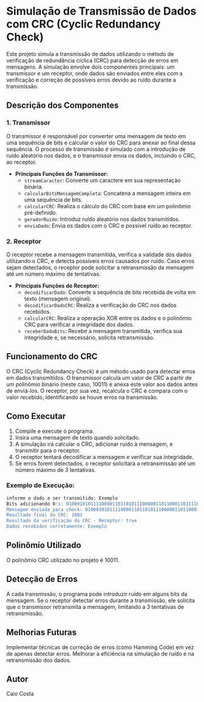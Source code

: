 # Simulação de Transmissão de Dados com CRC (Cyclic Redundancy Check)

Este projeto simula a transmissão de dados utilizando o método de verificação de redundância cíclica (CRC) para detecção de erros em mensagens. A simulação envolve dois componentes principais: um transmissor e um receptor, onde dados são enviados entre eles com a verificação e correção de possíveis erros devido ao ruído durante a transmissão.

## Descrição dos Componentes

### 1. **Transmissor**
O transmissor é responsável por converter uma mensagem de texto em uma sequência de bits e calcular o valor do CRC para anexar ao final dessa sequência. O processo de transmissão é simulado com a introdução de ruído aleatório nos dados, e o transmissor envia os dados, incluindo o CRC, ao receptor.

- **Principais Funções do Transmissor:**
  - `streamCaracter`: Converte um caractere em sua representação binária.
  - `calcularBitsMensagemCompleta`: Concatena a mensagem inteira em uma sequência de bits.
  - `calcularCRC`: Realiza o cálculo do CRC com base em um polinômio pré-definido.
  - `geradorRuido`: Introduz ruído aleatório nos dados transmitidos.
  - `enviaDado`: Envia os dados com o CRC e possível ruído ao receptor.

### 2. **Receptor**
O receptor recebe a mensagem transmitida, verifica a validade dos dados utilizando o CRC, e detecta possíveis erros causados por ruído. Caso erros sejam detectados, o receptor pode solicitar a retransmissão da mensagem até um número máximo de tentativas.

- **Principais Funções do Receptor:**
  - `decodificarDado`: Converte a sequência de bits recebida de volta em texto (mensagem original).
  - `decodificarDadoCRC`: Realiza a verificação do CRC nos dados recebidos.
  - `calcularCRC`: Realiza a operação XOR entre os dados e o polinômio CRC para verificar a integridade dos dados.
  - `receberDadoBits`: Recebe a mensagem transmitida, verifica sua integridade e, se necessário, solicita retransmissão.

## Funcionamento do CRC

O CRC (Cyclic Redundancy Check) é um método usado para detectar erros em dados transmitidos. O transmissor calcula um valor de CRC a partir de um polinômio binário (neste caso, 10011) e anexa este valor aos dados antes de enviá-los. O receptor, por sua vez, recalcula o CRC e compara com o valor recebido, identificando se houve erros na transmissão.

## Como Executar

1. Compile e execute o programa.
2. Insira uma mensagem de texto quando solicitado.
3. A simulação irá calcular o CRC, adicionar ruído à mensagem, e transmitir para o receptor.
4. O receptor tentará decodificar a mensagem e verificar sua integridade.
5. Se erros forem detectados, o receptor solicitará a retransmissão até um número máximo de 3 tentativas.

### Exemplo de Execução:

```bash
informe o dado a ser transmitido: Exemplo
Bits adicionando 0's: 010001010111100001101101011100000110110001101111000000000000
Mensagem enviada para check: 010001010111100001101101011100000110110001101111000000000000
Resultado final do CRC: 1001
Resultado da verificação do CRC - Receptor: true
Dados recebidos corretamente: Exemplo
```
## Polinômio Utilizado

O polinômio CRC utilizado no projeto é 10011.

## Detecção de Erros

A cada transmissão, o programa pode introduzir ruído em alguns bits da mensagem. Se o receptor detectar erros durante a transmissão, ele solicita que o transmissor retransmita a mensagem, limitando a 3 tentativas de retransmissão.

## Melhorias Futuras
Implementar técnicas de correção de erros (como Hamming Code) em vez de apenas detectar erros.
Melhorar a eficiência na simulação de ruído e na retransmissão dos dados.

## Autor
Caio Costa
